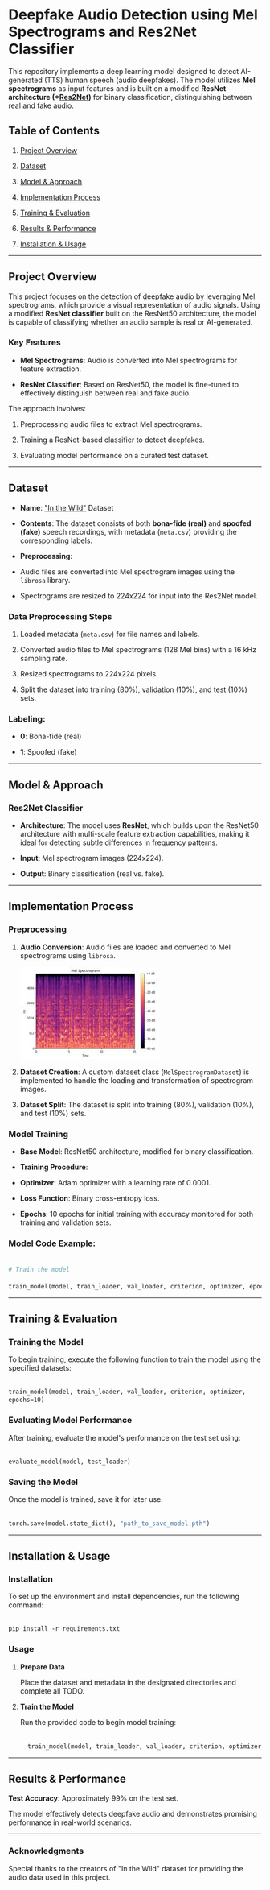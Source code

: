


# **Deepfake Audio Detection using Mel Spectrograms and Res2Net Classifier**

  

This repository implements a deep learning model designed to detect AI-generated (TTS) human speech (audio deepfakes). The model utilizes **Mel spectrograms** as input features and is built on a modified **ResNet architecture (\*[Res2Net](https://ieeexplore.ieee.org/abstract/document/9413828))** for binary classification, distinguishing between real and fake audio.

  

## **Table of Contents**

1. [Project Overview](#project-overview)

2. [Dataset](#dataset)

3. [Model & Approach](#model-approach)

4. [Implementation Process](#implementation-process)

5. [Training & Evaluation](#training-evaluation)

6. [Results & Performance](#results-performance)

7. [Installation & Usage](#installation-usage)

  

---

  

## **Project Overview**

  

This project focuses on the detection of deepfake audio by leveraging Mel spectrograms, which provide a visual representation of audio signals. Using a modified **ResNet classifier** built on the ResNet50 architecture, the model is capable of classifying whether an audio sample is real or AI-generated.

  

### **Key Features**

-  **Mel Spectrograms**: Audio is converted into Mel spectrograms for feature extraction.

-  **ResNet Classifier**: Based on ResNet50, the model is fine-tuned to effectively distinguish between real and fake audio.

  

The approach involves:

1. Preprocessing audio files to extract Mel spectrograms. 

2. Training a ResNet-based classifier to detect deepfakes.

3. Evaluating model performance on a curated test dataset.

  

---

  

## **Dataset**

  

-  **Name**: ["In the Wild"](https://deepfake-total.com/in_the_wild) Dataset

-  **Contents**: The dataset consists of both **bona-fide (real)** and **spoofed (fake)** speech recordings, with metadata (`meta.csv`) providing the corresponding labels.

-  **Preprocessing**:

- Audio files are converted into Mel spectrogram images using the `librosa` library.

- Spectrograms are resized to 224x224 for input into the Res2Net model.

  

### **Data Preprocessing Steps**

1. Loaded metadata (`meta.csv`) for file names and labels.

2. Converted audio files to Mel spectrograms (128 Mel bins) with a 16 kHz sampling rate.

3. Resized spectrograms to 224x224 pixels.

4. Split the dataset into training (80%), validation (10%), and test (10%) sets.

  

### **Labeling**:

-  **0**: Bona-fide (real)

-  **1**: Spoofed (fake)

  

---

  

## **Model & Approach**

  

### **Res2Net Classifier**

  

-  **Architecture**: The model uses **ResNet**, which builds upon the ResNet50 architecture with multi-scale feature extraction capabilities, making it ideal for detecting subtle differences in frequency patterns.

-  **Input**: Mel spectrogram images (224x224).

-  **Output**: Binary classification (real vs. fake).

  



  

---

  

## **Implementation Process**

  

### **Preprocessing**

  

1.  **Audio Conversion**: Audio files are loaded and converted to Mel spectrograms using `librosa`.

     ![Mel Spectrogram](mel_spectrogram.jpg)


2.  **Dataset Creation**: A custom dataset class (`MelSpectrogramDataset`) is implemented to handle the loading and transformation of spectrogram images.

3.  **Dataset Split**: The dataset is split into training (80%), validation (10%), and test (10%) sets.

  

### **Model Training**

  

-  **Base Model**: ResNet50 architecture, modified for binary classification.

-  **Training Procedure**:

-  **Optimizer**: Adam optimizer with a learning rate of 0.0001.

-  **Loss Function**: Binary cross-entropy loss.

-  **Epochs**: 10 epochs for initial training with accuracy monitored for both training and validation sets.

  

### **Model Code Example**:

  

```python

# Train the model

train_model(model, train_loader, val_loader, criterion, optimizer, epochs=10)

```

  ---

## Training & Evaluation

### Training the Model

  

To begin training, execute the following function to train the model using the specified datasets:

  

```pyhton

train_model(model, train_loader, val_loader, criterion, optimizer, epochs=10)

```

  

### Evaluating Model Performance

  

After training, evaluate the model's performance on the test set using:

```pyhton

evaluate_model(model, test_loader)

```

### Saving the Model

  

Once the model is trained, save it for later use:

```python

torch.save(model.state_dict(), "path_to_save_model.pth")

```

  ---

## Installation & Usage

### Installation

  

To set up the environment and install dependencies, run the following command:

```pyhton

pip install -r requirements.txt

```

### **Usage**

  

1.  **Prepare Data**

    Place the dataset and metadata in the designated directories
    and complete all TODO.
  

2.  **Train the Model**

      Run the provided code to begin model training:

  

    ```python

      train_model(model, train_loader, val_loader, criterion, optimizer, epochs=10)

     ```

---  

## Results & Performance

  

**Test Accuracy**: Approximately 99% on the test set.

  

The model effectively detects deepfake audio and demonstrates promising performance in real-world scenarios.

  
---
### Acknowledgments

  

Special thanks to the creators of "In the Wild" dataset for providing the audio data used in this project.
